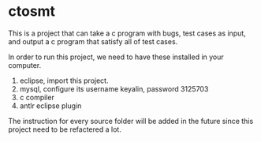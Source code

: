 # ctosmt

This is a project that can take a c program with bugs, test cases as input, and output a c program that satisfy all of test cases.

In order to run this project, we need to have these installed in your computer.

1. eclipse, import this project.
2. mysql, configure its username keyalin, password 3125703
3. c compiler
4. antlr eclipse plugin

The instruction for every source folder will be added in the future since this project need to be refactered a lot.
